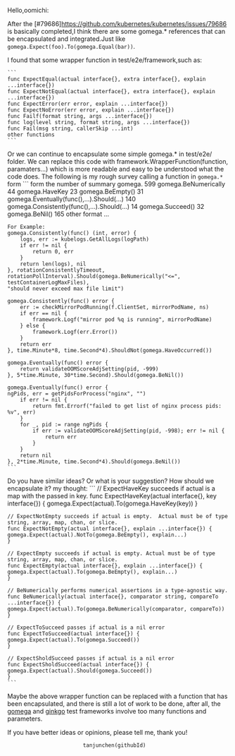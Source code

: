 Hello,oomichi:

After the [#79686]https://github.com/kubernetes/kubernetes/issues/79686 is basically completed,I think there are some gomega.* references that can be encapsulated and integrated.Just like `gomega.Expect(foo).To(gomega.Equal(bar))`.

I found that some wrapper function in test/e2e/framework,such as:

    ```
    func ExpectEqual(actual interface{}, extra interface{}, explain ...interface{})
    func ExpectNotEqual(actual interface{}, extra interface{}, explain ...interface{})
    func ExpectError(err error, explain ...interface{})
    func ExpectNoError(err error, explain ...interface{})
    func Failf(format string, args ...interface{})
    func log(level string, format string, args ...interface{})
    func Fail(msg string, callerSkip ...int) 
    other functions
    ```
Or we can continue to encapsulate some simple gomega.* in test/e2e/ folder. We can replace this code with framework.WrapperFunction(function, paramaters...) which is more readable and easy to be understood what the code does.
The following is my rough survey calling a function in `gomega.*` form
    ```
    form     the number of summary
    gomega.  599
    gomega.BeNumerically 44 
    gomega.HaveKey 23
    gomega.BeEmpty() 31
    gomega.Eventually(func(),...).Should(...)  140
    gomega.Consistently(func(),...).Should(...)  14
    gomega.Succeed() 32
    gomega.BeNil()  165
    other format  ...

    For Example:
    gomega.Consistently(func() (int, error) {
        logs, err := kubelogs.GetAllLogs(logPath)
        if err != nil {
            return 0, err
        }
        return len(logs), nil
    }, rotationConsistentlyTimeout, rotationPollInterval).Should(gomega.BeNumerically("<=", testContainerLogMaxFiles),
    "should never exceed max file limit")

    gomega.Consistently(func() error {
        err := checkMirrorPodRunning(f.ClientSet, mirrorPodName, ns)
        if err == nil {
            framework.Logf("mirror pod %q is running", mirrorPodName)
        } else {
            framework.Logf(err.Error())
        }
        return err
    }, time.Minute*8, time.Second*4).ShouldNot(gomega.HaveOccurred())

    gomega.Eventually(func() error {
        return validateOOMScoreAdjSetting(pid, -999)
    }, 5*time.Minute, 30*time.Second).Should(gomega.BeNil())

    gomega.Eventually(func() error {
    ngPids, err = getPidsForProcess("nginx", "")
        if err != nil {
            return fmt.Errorf("failed to get list of nginx process pids: %v", err)
        }
        for _, pid := range ngPids {
            if err := validateOOMScoreAdjSetting(pid, -998); err != nil {
                return err
            }
        }
        return nil
    }, 2*time.Minute, time.Second*4).Should(gomega.BeNil())
    ```

Do you have similar ideas? Or what is your suggestion? How should we encapsulate it?
my thought:
    ```
    // ExpectHaveKey succeeds if actual is a map with the passed in key.
    func ExpectHaveKey(actual interface{}, key interface{}) {
    gomega.Expect(actual).To(gomega.HaveKey(key))
    }

    // ExpectNotEmpty succeeds if actual is empty.	Actual must be of type string, array, map, chan, or slice.
    func ExpectNotEmpty(actual interface{}, explain ...interface{}) {
    gomega.Expect(actual).NotTo(gomega.BeEmpty(), explain...)
    }

    // ExpectEmpty succeeds if actual is empty.	Actual must be of type string, array, map, chan, or slice.
    func ExpectEmpty(actual interface{}, explain ...interface{}) {
    gomega.Expect(actual).To(gomega.BeEmpty(), explain...)
    }

    // BeNumerically performs numerical assertions in a type-agnostic way.
    func BeNumerically(actual interface{}, comparator string, compareTo ...interface{}) {
    gomega.Expect(actual).To(gomega.BeNumerically(comparator, compareTo))
    }

    // ExpectToSucceed passes if actual is a nil error
    func ExpectToSucceed(actual interface{}) {
    gomega.Expect(actual).To(gomega.Succeed())
    }

    // ExpectSholdSucceed passes if actual is a nil error
    func ExpectSholdSucceed(actual interface{}) {
    gomega.Expect(actual).Should(gomega.Succeed())
    }
    ```

Maybe the above wrapper function can be replaced with a function that has been encapsulated, and there is still a lot of work to be done, after all, the [gomega](http://onsi.github.io/gomega/#benumericallycomparator-string-compareto-interface) and [ginkgo](http://onsi.github.io/ginkgo/#documenting-complex-its-by) test frameworks involve too many functions and parameters.

If you have better ideas or opinions, please tell me, thank you!

                            tanjunchen(githubId)
